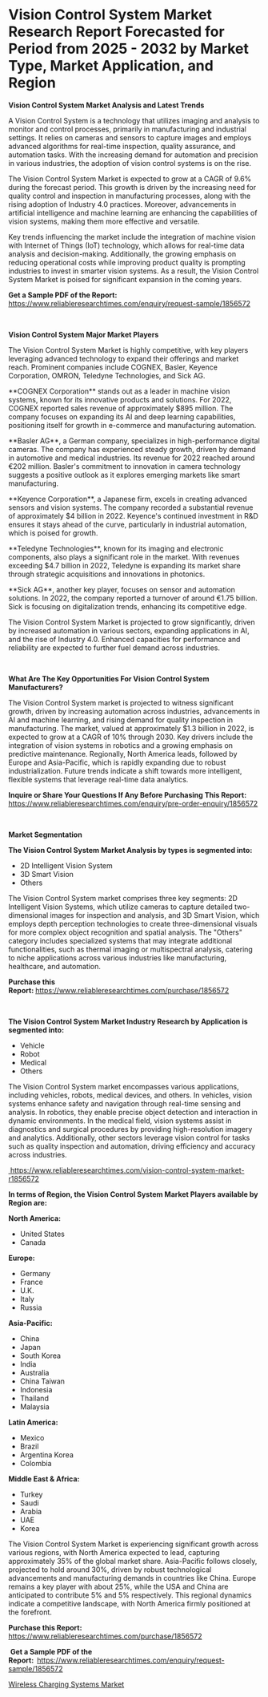 <p><h1>Vision Control System Market Research Report Forecasted for Period from 2025 -  2032 by Market Type, Market Application, and Region</h1></p><p><strong>Vision Control System Market Analysis and Latest Trends</strong></p>
<p><p>A Vision Control System is a technology that utilizes imaging and analysis to monitor and control processes, primarily in manufacturing and industrial settings. It relies on cameras and sensors to capture images and employs advanced algorithms for real-time inspection, quality assurance, and automation tasks. With the increasing demand for automation and precision in various industries, the adoption of vision control systems is on the rise.</p><p>The Vision Control System Market is expected to grow at a CAGR of 9.6% during the forecast period. This growth is driven by the increasing need for quality control and inspection in manufacturing processes, along with the rising adoption of Industry 4.0 practices. Moreover, advancements in artificial intelligence and machine learning are enhancing the capabilities of vision systems, making them more effective and versatile.</p><p>Key trends influencing the market include the integration of machine vision with Internet of Things (IoT) technology, which allows for real-time data analysis and decision-making. Additionally, the growing emphasis on reducing operational costs while improving product quality is prompting industries to invest in smarter vision systems. As a result, the Vision Control System Market is poised for significant expansion in the coming years.</p></p>
<p><strong>Get a Sample PDF of the Report:&nbsp;</strong> <a href="https://www.reliableresearchtimes.com/enquiry/request-sample/1856572?utm_campaign=3291&utm_medium=2&utm_source=Github&utm_content=ia&utm_term=10032025&utm_id=vision-control-system">https://www.reliableresearchtimes.com/enquiry/request-sample/1856572</a></p>
<p>&nbsp;</p>
<p><strong>Vision Control System Major Market Players</strong></p>
<p><p>The Vision Control System Market is highly competitive, with key players leveraging advanced technology to expand their offerings and market reach. Prominent companies include COGNEX, Basler, Keyence Corporation, OMRON, Teledyne Technologies, and Sick AG.</p><p>**COGNEX Corporation** stands out as a leader in machine vision systems, known for its innovative products and solutions. For 2022, COGNEX reported sales revenue of approximately $895 million. The company focuses on expanding its AI and deep learning capabilities, positioning itself for growth in e-commerce and manufacturing automation.</p><p>**Basler AG**, a German company, specializes in high-performance digital cameras. The company has experienced steady growth, driven by demand in automotive and medical industries. Its revenue for 2022 reached around €202 million. Basler's commitment to innovation in camera technology suggests a positive outlook as it explores emerging markets like smart manufacturing.</p><p>**Keyence Corporation**, a Japanese firm, excels in creating advanced sensors and vision systems. The company recorded a substantial revenue of approximately $4 billion in 2022. Keyence's continued investment in R&D ensures it stays ahead of the curve, particularly in industrial automation, which is poised for growth.</p><p>**Teledyne Technologies**, known for its imaging and electronic components, also plays a significant role in the market. With revenues exceeding $4.7 billion in 2022, Teledyne is expanding its market share through strategic acquisitions and innovations in photonics.</p><p>**Sick AG**, another key player, focuses on sensor and automation solutions. In 2022, the company reported a turnover of around €1.75 billion. Sick is focusing on digitalization trends, enhancing its competitive edge.</p><p>The Vision Control System Market is projected to grow significantly, driven by increased automation in various sectors, expanding applications in AI, and the rise of Industry 4.0. Enhanced capacities for performance and reliability are expected to further fuel demand across industries.</p></p>
<p>&nbsp;</p>
<p><strong>What Are The Key Opportunities For Vision Control System Manufacturers?</strong></p>
<p><p>The Vision Control System market is projected to witness significant growth, driven by increasing automation across industries, advancements in AI and machine learning, and rising demand for quality inspection in manufacturing. The market, valued at approximately $1.3 billion in 2022, is expected to grow at a CAGR of 10% through 2030. Key drivers include the integration of vision systems in robotics and a growing emphasis on predictive maintenance. Regionally, North America leads, followed by Europe and Asia-Pacific, which is rapidly expanding due to robust industrialization. Future trends indicate a shift towards more intelligent, flexible systems that leverage real-time data analytics.</p></p>
<p><strong>Inquire or Share Your Questions If Any Before Purchasing This Report:</strong> <a href="https://www.reliableresearchtimes.com/enquiry/pre-order-enquiry/1856572?utm_campaign=3291&utm_medium=2&utm_source=Github&utm_content=ia&utm_term=10032025&utm_id=vision-control-system">https://www.reliableresearchtimes.com/enquiry/pre-order-enquiry/1856572</a></p>
<p>&nbsp;</p>
<p><strong>Market Segmentation</strong></p>
<p><strong>The Vision Control System Market Analysis by types is segmented into:</strong></p>
<p><ul><li>2D Intelligent Vision System</li><li>3D Smart Vision</li><li>Others</li></ul></p>
<p><p>The Vision Control System market comprises three key segments: 2D Intelligent Vision Systems, which utilize cameras to capture detailed two-dimensional images for inspection and analysis, and 3D Smart Vision, which employs depth perception technologies to create three-dimensional visuals for more complex object recognition and spatial analysis. The "Others" category includes specialized systems that may integrate additional functionalities, such as thermal imaging or multispectral analysis, catering to niche applications across various industries like manufacturing, healthcare, and automation.</p></p>
<p><strong>Purchase this Report:&nbsp;</strong><a href="https://www.reliableresearchtimes.com/purchase/1856572?utm_campaign=3291&utm_medium=2&utm_source=Github&utm_content=ia&utm_term=10032025&utm_id=vision-control-system">https://www.reliableresearchtimes.com/purchase/1856572</a></p>
<p>&nbsp;</p>
<p><strong>The Vision Control System Market Industry Research by Application is segmented into:</strong></p>
<p><ul><li>Vehicle</li><li>Robot</li><li>Medical</li><li>Others</li></ul></p>
<p><p>The Vision Control System market encompasses various applications, including vehicles, robots, medical devices, and others. In vehicles, vision systems enhance safety and navigation through real-time sensing and analysis. In robotics, they enable precise object detection and interaction in dynamic environments. In the medical field, vision systems assist in diagnostics and surgical procedures by providing high-resolution imagery and analytics. Additionally, other sectors leverage vision control for tasks such as quality inspection and automation, driving efficiency and accuracy across industries.</p></p>
<p><a href="https://www.reliableresearchtimes.com/vision-control-system-market-r1856572?utm_campaign=3291&utm_medium=2&utm_source=Github&utm_content=ia&utm_term=10032025&utm_id=vision-control-system">&nbsp;https://www.reliableresearchtimes.com/vision-control-system-market-r1856572</a></p>
<p><strong>In terms of Region, the Vision Control System Market Players available by Region are:</strong></p>
<p>
    <p> <strong> North America: </strong>
        <ul>
            <li>United States</li>
            <li>Canada</li>
        </ul>
        </p> 
    <p> <strong> Europe: </strong>
        <ul>
            <li>Germany</li>
            <li>France</li>
            <li>U.K.</li>
            <li>Italy</li>
            <li>Russia</li>
        </ul>
        </p> 
    <p> <strong> Asia-Pacific: </strong>
        <ul>
            <li>China</li>
            <li>Japan</li>
            <li>South Korea</li>
            <li>India</li>
            <li>Australia</li>
            <li>China Taiwan</li>
            <li>Indonesia</li>
            <li>Thailand</li>
            <li>Malaysia</li>
        </ul>
        </p> 
    <p> <strong> Latin America: </strong>
        <ul>
            <li>Mexico</li>
            <li>Brazil</li>
            <li>Argentina Korea</li>
            <li>Colombia</li>
        </ul>
        </p> 
    <p> <strong> Middle East & Africa: </strong>
        <ul>
            <li>Turkey</li>
            <li>Saudi</li>
            <li>Arabia</li>
            <li>UAE</li>
            <li>Korea</li>
        </ul>
    </p>
    </p>
<p><p>The Vision Control System Market is experiencing significant growth across various regions, with North America expected to lead, capturing approximately 35% of the global market share. Asia-Pacific follows closely, projected to hold around 30%, driven by robust technological advancements and manufacturing demands in countries like China. Europe remains a key player with about 25%, while the USA and China are anticipated to contribute 5% and 5% respectively. This regional dynamics indicate a competitive landscape, with North America firmly positioned at the forefront.</p></p>
<p><strong>Purchase this Report: </strong><a href="https://www.reliableresearchtimes.com/purchase/1856572?utm_campaign=3291&utm_medium=2&utm_source=Github&utm_content=ia&utm_term=10032025&utm_id=vision-control-system">https://www.reliableresearchtimes.com/purchase/1856572</a></p>
<p>&nbsp;<strong>Get a Sample PDF of the Report:&nbsp;&nbsp;</strong><a href="https://www.reliableresearchtimes.com/enquiry/request-sample/1856572?utm_campaign=3291&utm_medium=2&utm_source=Github&utm_content=ia&utm_term=10032025&utm_id=vision-control-system">https://www.reliableresearchtimes.com/enquiry/request-sample/1856572</a></p>
<p><strong></strong></p>
<p><p><a href="https://github.com/sderolza/Market-Research-Report-List-1/blob/main/wireless-charging-systems-market.md?utm_campaign=3291&utm_medium=2&utm_source=Github&utm_content=ia&utm_term=10032025&utm_id=vision-control-system">Wireless Charging Systems Market</a></p></p>